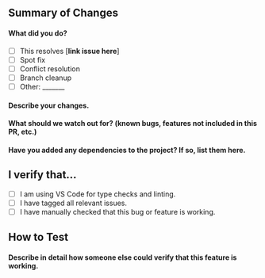 <!-- Try to fill all of this up, but feel free to remove any unused section below -->

## Summary of Changes
#### What did you do?
- [ ] This resolves [**link issue here**]
- [ ] Spot fix
- [ ] Conflict resolution
- [ ] Branch cleanup
- [ ] Other: _______

#### Describe your changes.

#### What should we watch out for? (known bugs, features not included in this PR, etc.)

#### Have you added any dependencies to the project? If so, list them here.

## I verify that...
- [ ] I am using VS Code for type checks and linting.
- [ ] I have tagged all relevant issues.
- [ ] I have manually checked that this bug or feature is working.

## How to Test
#### Describe in detail how someone else could verify that this feature is working.
